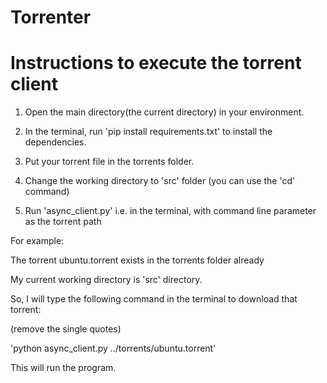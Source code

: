 # Torrenter

# Instructions to execute the torrent client

1. Open the main directory(the current directory) in your environment.


2. In the terminal, run 'pip install requirements.txt' to install the dependencies.



3. Put your torrent file in the torrents folder.



4. Change the working directory to 'src' folder (you can use the 'cd' command)



5. Run 'async_client.py' i.e. in the terminal, with command line parameter as the torrent path


For example:


The torrent ubuntu.torrent exists in the torrents folder already

My current working directory is 'src' directory.

So, I will type the following command in the terminal to download that torrent:

(remove the single quotes)



'python async_client.py ../torrents/ubuntu.torrent'


This will run the program.
